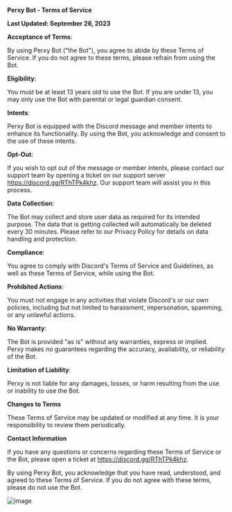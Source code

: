 **Perxy Bot - Terms of Service**

**Last Updated: September 26, 2023**

**Acceptance of Terms**:

By using Perxy Bot ("the Bot"), you agree to abide by these Terms of Service. If you do not agree to these terms, please refrain from using the Bot.

**Eligibility**:
   
You must be at least 13 years old to use the Bot. If you are under 13, you may only use the Bot with parental or legal guardian consent.

**Intents**:
    
Perxy Bot is equipped with the Discord message and member intents to enhance its functionality. By using the Bot, you acknowledge and consent to the use of these intents.

**Opt-Out**:

If you wish to opt out of the message or member intents, please contact our support team by opening a ticket on our support server https://discord.gg/RThTPk4khz. Our support team will assist you in this process.

**Data Collection**:
  
The Bot may collect and store user data as required for its intended purpose. 
The data that is getting collected
will automatically be deleted every 30 minutes.
Please refer to our Privacy Policy for details on data handling and protection.

**Compliance**:
   
You agree to comply with Discord's Terms of Service and Guidelines, as well as these Terms of Service, while using the Bot.

**Prohibited Actions**:

You must not engage in any activities that violate Discord's or our own policies, including but not limited to harassment, impersonation, spamming, or any unlawful actions.

**No Warranty**:
  
The Bot is provided "as is" without any warranties, express or implied. Perxy makes no guarantees regarding the accuracy, availability, or reliability of the Bot.

**Limitation of Liability**:
  
Perxy is not liable for any damages, losses, or harm resulting from the use or inability to use the Bot.

**Changes to Terms**

These Terms of Service may be updated or modified at any time. It is your responsibility to review them periodically.

**Contact Information**

If you have any questions or concerns regarding these Terms of Service or the Bot, please open a ticket at https://discord.gg/RThTPk4khz.

By using Perxy Bot, you acknowledge that you have read, understood, and agreed to these Terms of Service. If you do not agree with these terms, please do not use the Bot.

![image](https://github.com/PerxyBot/PerxyBot.github.io/assets/146001351/b0b03783-cc1d-4327-904a-7d791825e076)

